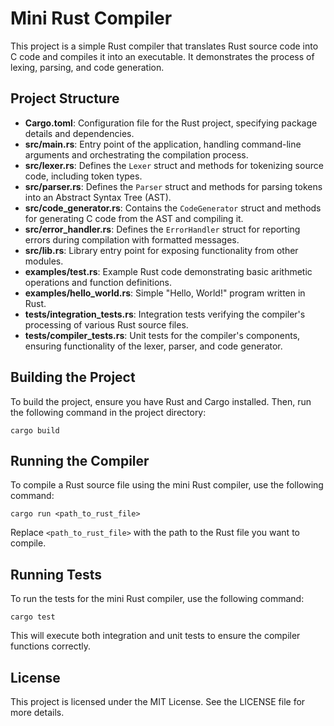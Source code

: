 # Mini Rust Compiler

This project is a simple Rust compiler that translates Rust source code into C code and compiles it into an executable. It demonstrates the process of lexing, parsing, and code generation.

## Project Structure

- **Cargo.toml**: Configuration file for the Rust project, specifying package details and dependencies.
- **src/main.rs**: Entry point of the application, handling command-line arguments and orchestrating the compilation process.
- **src/lexer.rs**: Defines the `Lexer` struct and methods for tokenizing source code, including token types.
- **src/parser.rs**: Defines the `Parser` struct and methods for parsing tokens into an Abstract Syntax Tree (AST).
- **src/code_generator.rs**: Contains the `CodeGenerator` struct and methods for generating C code from the AST and compiling it.
- **src/error_handler.rs**: Defines the `ErrorHandler` struct for reporting errors during compilation with formatted messages.
- **src/lib.rs**: Library entry point for exposing functionality from other modules.
- **examples/test.rs**: Example Rust code demonstrating basic arithmetic operations and function definitions.
- **examples/hello_world.rs**: Simple "Hello, World!" program written in Rust.
- **tests/integration_tests.rs**: Integration tests verifying the compiler's processing of various Rust source files.
- **tests/compiler_tests.rs**: Unit tests for the compiler's components, ensuring functionality of the lexer, parser, and code generator.

## Building the Project

To build the project, ensure you have Rust and Cargo installed. Then, run the following command in the project directory:

```
cargo build
```

## Running the Compiler

To compile a Rust source file using the mini Rust compiler, use the following command:

```
cargo run <path_to_rust_file>
```

Replace `<path_to_rust_file>` with the path to the Rust file you want to compile.

## Running Tests

To run the tests for the mini Rust compiler, use the following command:

```
cargo test
```

This will execute both integration and unit tests to ensure the compiler functions correctly.

## License

This project is licensed under the MIT License. See the LICENSE file for more details.